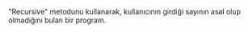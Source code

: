 "Recursive" metodunu kullanarak, kullanıcının girdiği sayının asal olup olmadığını bulan bir program.
